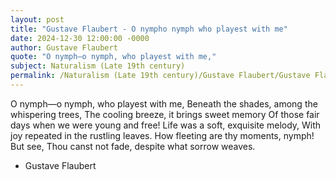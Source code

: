 ```yaml
---
layout: post
title: "Gustave Flaubert - O nympho nymph who playest with me"
date: 2024-12-30 12:00:00 -0000
author: Gustave Flaubert
quote: "O nymph—o nymph, who playest with me,"
subject: Naturalism (Late 19th century)
permalink: /Naturalism (Late 19th century)/Gustave Flaubert/Gustave Flaubert - O nympho nymph who playest with me
---
```


O nymph—o nymph, who playest with me,
Beneath the shades, among the whispering trees,
The cooling breeze, it brings sweet memory
Of those fair days when we were young and free!
Life was a soft, exquisite melody,
With joy repeated in the rustling leaves.
How fleeting are thy moments, nymph! But see,
Thou canst not fade, despite what sorrow weaves.


- Gustave Flaubert
